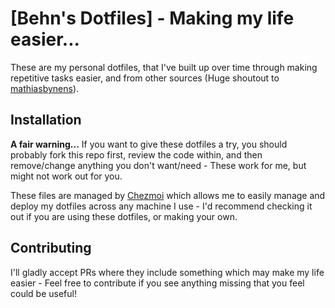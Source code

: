 # [Behn's Dotfiles] - Making my life easier...

These are my personal dotfiles, that I've built up over time through making repetitive tasks easier, and from other sources (Huge shoutout to [mathiasbynens](https://github.com/mathiasbynens/dotfiles)).

## Installation
**A fair warning...** If you want to give these dotfiles a try, you should probably fork this repo first, review the code within, and then remove/change anything you don't want/need - These work for me, but might not work out for you.

These files are managed by [Chezmoi](https://www.chezmoi.io) which allows me to easily manage and deploy my dotfiles across any machine I use - I'd recommend checking it out if you are using these dotfiles, or making your own.

## Contributing
I'll gladly accept PRs where they include something which may make my life easier - Feel free to contribute if you see anything missing that you feel could be useful!
